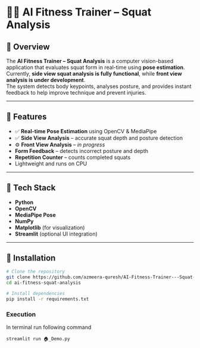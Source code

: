 # 🏋️‍♂️ AI Fitness Trainer – Squat Analysis

## 📌 Overview
The **AI Fitness Trainer – Squat Analysis** is a computer vision-based application that evaluates squat form in real-time using **pose estimation**.  
Currently, **side view squat analysis is fully functional**, while **front view analysis is under development**.  
The system detects body keypoints, analyses posture, and provides instant feedback to help improve technique and prevent injuries.

---

## 🚀 Features
- ✅ **Real-time Pose Estimation** using OpenCV & MediaPipe  
- ✅ **Side View Analysis** – accurate squat depth and posture detection  
- ⚙️ **Front View Analysis** – *in progress*  
- **Form Feedback** – detects incorrect posture and depth  
- **Repetition Counter** – counts completed squats  
- Lightweight and runs on CPU

---

## 🔧 Tech Stack
- **Python**
- **OpenCV**
- **MediaPipe Pose**
- **NumPy**
- **Matplotlib** (for visualization)
- **Streamlit** (optional UI integration)

---

## 📂 Installation
```bash
# Clone the repository
git clone https://github.com/azmeera-quresh/AI-Fitness-Trainer---Squat-Analysis.git
cd ai-fitness-squat-analysis

# Install dependencies
pip install -r requirements.txt


```

### Execution
In terminal run following command

```
streamlit run 🏠️_Demo.py
```
